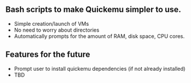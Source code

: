 ## Bash scripts to make Quickemu simpler to use.

-   Simple creation/launch of VMs
-   No need to worry about directories
-   Automatically prompts for the amount of RAM, disk space, CPU cores.


## Features for the future

-   Prompt user to install quickemu dependencies (if not already installed)
-   TBD